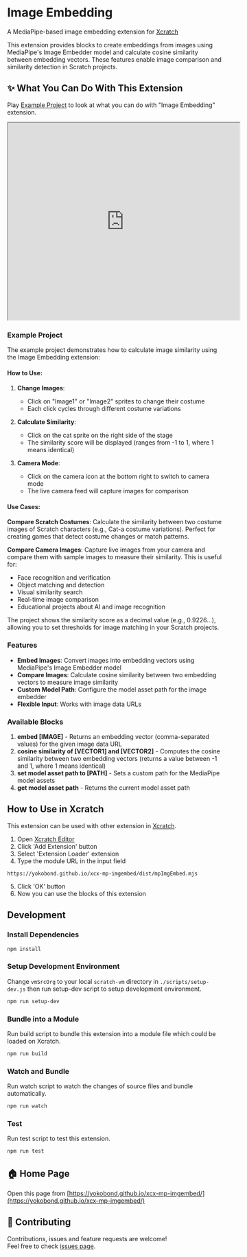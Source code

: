 # Image Embedding
A MediaPipe-based image embedding extension for [Xcratch](https://xcratch.github.io/)

This extension provides blocks to create embeddings from images using MediaPipe's Image Embedder model and calculate cosine similarity between embedding vectors. These features enable image comparison and similarity detection in Scratch projects.


## ✨ What You Can Do With This Extension

Play [Example Project](https://xcratch.github.io/editor/#https://yokobond.github.io/xcx-mp-imgembed/projects/example.sb3) to look at what you can do with "Image Embedding" extension. 
<iframe src="https://xcratch.github.io/editor/player#https://yokobond.github.io/xcx-mp-imgembed/projects/example.sb3" width="540px" height="460px"></iframe>

### Example Project

The example project demonstrates how to calculate image similarity using the Image Embedding extension:

#### How to Use:

1. **Change Images**: 
   - Click on "Image1" or "Image2" sprites to change their costume
   - Each click cycles through different costume variations

2. **Calculate Similarity**: 
   - Click on the cat sprite on the right side of the stage
   - The similarity score will be displayed (ranges from -1 to 1, where 1 means identical)

3. **Camera Mode**:
   - Click on the camera icon at the bottom right to switch to camera mode
   - The live camera feed will capture images for comparison

#### Use Cases:

**Compare Scratch Costumes**: Calculate the similarity between two costume images of Scratch characters (e.g., Cat-a costume variations). Perfect for creating games that detect costume changes or match patterns.

**Compare Camera Images**: Capture live images from your camera and compare them with sample images to measure their similarity. This is useful for:
- Face recognition and verification
- Object matching and detection
- Visual similarity search
- Real-time image comparison
- Educational projects about AI and image recognition

The project shows the similarity score as a decimal value (e.g., 0.9226...), allowing you to set thresholds for image matching in your Scratch projects.

### Features

- **Embed Images**: Convert images into embedding vectors using MediaPipe's Image Embedder model
- **Compare Images**: Calculate cosine similarity between two embedding vectors to measure image similarity
- **Custom Model Path**: Configure the model asset path for the image embedder
- **Flexible Input**: Works with image data URLs

### Available Blocks

1. **embed [IMAGE]** - Returns an embedding vector (comma-separated values) for the given image data URL
2. **cosine similarity of [VECTOR1] and [VECTOR2]** - Computes the cosine similarity between two embedding vectors (returns a value between -1 and 1, where 1 means identical)
3. **set model asset path to [PATH]** - Sets a custom path for the MediaPipe model assets
4. **get model asset path** - Returns the current model asset path


## How to Use in Xcratch

This extension can be used with other extension in [Xcratch](https://xcratch.github.io/). 
1. Open [Xcratch Editor](https://xcratch.github.io/editor)
2. Click 'Add Extension' button
3. Select 'Extension Loader' extension
4. Type the module URL in the input field 
```
https://yokobond.github.io/xcx-mp-imgembed/dist/mpImgEmbed.mjs
```
5. Click 'OK' button
6. Now you can use the blocks of this extension


## Development

### Install Dependencies

```sh
npm install
```

### Setup Development Environment

Change ```vmSrcOrg``` to your local ```scratch-vm``` directory in ```./scripts/setup-dev.js``` then run setup-dev script to setup development environment.

```sh
npm run setup-dev
```

### Bundle into a Module

Run build script to bundle this extension into a module file which could be loaded on Xcratch.

```sh
npm run build
```

### Watch and Bundle

Run watch script to watch the changes of source files and bundle automatically.

```sh
npm run watch
```

### Test

Run test script to test this extension.

```sh
npm run test
```


## 🏠 Home Page

Open this page from [https://yokobond.github.io/xcx-mp-imgembed/](https://yokobond.github.io/xcx-mp-imgembed/)


## 🤝 Contributing

Contributions, issues and feature requests are welcome!<br />Feel free to check [issues page](https://github.com/yokobond/xcx-mp-imgembed/issues). 
